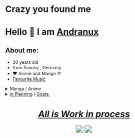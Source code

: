 # <b>Crazy you found me</b>

# Hello 👋 I am [Andranux](andranux.de)

## About me:

- 20 years old
- from Saxony , Germany
- ❤️ Anime and Manga や
- [Favourite Music](https://www.youtube.com/playlist?list=PL4RUzjZMaUOWz5a1PEn0uYL1g_P02OPQN)

<details>
	<summary>Manga / Anime</summary>
    <ol>
    <details>
    	<summary><b>Manga:</b></summary>
		<table>
			<tr>
				<td><b>Name</b></td>
            	<td><div align="center"><b>Band / Edition</b></div></td>
            	<td><div align="right"><b>Publisher</b></div></td>
			</tr>
			<tr>
				<td>Arte</td>
        	    <td><div align="center">1-2</div></td>
				<td><div align="right"><a href="https://www.carlsen.de/manga"> Carlsen </a></div></td>
			</tr>
			<tr>
				<td>Bloom into you</td>
            	<td><div align="center">1-7</div></td>
				<td><div align="right"><a href="https://www.carlsen.de/manga"> Carlsen </a></div></td>
			</tr>
			<tr>
				<td>Blue Exorcist</td>
            	<td><div align="center">1-3</div></td>
				<td><div align="right"><a href="https://www.kaze-online.de/"> Kaze </a></div></td>
			</tr>
			<tr>
				<td>Bottom-Tier</td>
            	<td><div align="center">1</div></td>
				<td><div align="right"><a href="https://yenpress.com/">Yen On</a></div></td>
			</tr>
			<tr>
				<td>Citrus</td>
            	<td><div align="center">1-5</div></td>
				<td><div align="right"><a href="https://www.tokyopop.de/"> Tokyo Pop </a></div></td>
			</tr>
			<tr>
				<td>Delicious in Dungeon</td>
            	<td><div align="center">1</div></td>
				<td><div align="right"><a href="https://www.egmont-manga.de/"> Egmont </a></div></td>
			</tr>
			<tr>
				<td>Die Braut des Magiers</td>
            	<td><div align="center">1</div></td>
				<td><div align="right"><a href="https://www.tokyopop.de/"> Tokyo Pop </a></div></td>
			</tr>
			<tr>
				<td>Elfen Lied</td>
            	<td><div align="center">1</div></td>
				<td><div align="right"><a href="https://www.tokyopop.de/"> Tokyo Pop </a></div></td>
			</tr>
			<tr>
				<td>Goblin Slayer (The singing Death)</td>
            	<td><div align="center">1</div></td>
				<td><div align="right"><a href="https://altraverse.de/"> Altraverse </a></div></td>
			</tr>
			<tr>
				<td>I am Sherlock</td>
            	<td><div align="center">1-4</div></td>
				<td><div align="right"><a href="https://www.carlsen.de/manga"> Carlsen </a></div></td>
			</tr>
			<tr>
				<td>Is it wrong to pick up Girls in a Dungeon</td>
            	<td><div align="center">1-5</div></td>
				<td><div align="right"><a href="https://www.kaze-online.de/"> Kaze </a></div></td>
			</tr>
			<tr>
				<td>Leseprobe Oktober_2020 - März_2021</td>
            	<td><div align="center">free reading sample</div></td>
				<td><div align="right"><a href="https://www.kaze-online.de/"> Kaze </a></div></td>
			</tr>
			<tr>
				<td>Love and Lies</td>
            	<td><div align="center">1-5</div></td>
				<td><div align="right"><a href="https://www.kaze-online.de/"> Kaze </a></div></td>
			</tr>
			<tr>
				<td>Nur du darfst mich fesseln</td>
            	<td><div align="center">1</div></td>
				<td><div align="right"><a href="https://altraverse.de/"> Altraverse </a></div></td>
			</tr>
			<tr>
				<td>Uzumaki</td>
            	<td><div align="center">Delux Edition</div></td>
				<td><div align="right"><a href="https://www.carlsen.de/manga"> Carlsen </a></div></td>
			</tr>
			<tr>
				<td>Weathering with you</td>
            	<td><div align="center">Roman</div></td>
				<td><div align="right"><a href="https://www.egmont-manga.de/"> Egmont </a></div></td>
			</tr>
			<tr>
				<td>You shine in the Moonlight</td>
            	<td><div align="center">1-2</div></td>
				<td><div align="right"><a href="https://www.egmont-manga.de/"> Egmont </a></div></td>
			</tr>
			<tr>
				<td>Your Name</td>
            	<td><div align="center">1-3</div></td>
            	<td><div align="right"><a href="https://www.egmont-manga.de/"> Egmont </a></div></td>
			</tr>
        </table>
    </details>
    <details>
    	<summary><b>Anime:</b></summary>
    	<table>
    		<tr>
    			<td><b>Name</b></td>
    			<td><div align="center"><b>Season / Volume / Film</b></div></td>
            	<td><div align="right"><b>Publisher</b></div></td>
    		</tr>
    		<tr>
    			<td>Arrietty</td>
    			<td><div align="center">Film</div></td>
            	<td><div align="right"><a href="https://www.amazon.de/Arrietty-Die-wundersame-Welt-Borger/dp/B005BZ6NAA">buy at Amazon</a></div></td>
    		</tr>
    		<tr>
    			<td>Bakemonogatari</td>
    			<td><div align="center">Staffel 1</div></td>
            	<td><div align="right"><a href="http://http://peppermint-anime.de">Peppermint</a></div></td>
    		</tr>
    		<tr>
    			<td>Beyond the Boundary</td>
    			<td><div align="center">Season 1</div></td>
            	<td><div align="right"><a href="https://www.kaze-online.de">Kaze</a></div></td>
    		</tr>
    		<tr>
    			<td>Danmachi</td>
    			<td><div align="center">Season 1+Season 2(Volume 1+2)</div></td>
            	<td><div align="right"><a href="https://anime-sugoi.de">Anime House</a></div></td>
    		</tr>
    		<tr>
    			<td>Das Königreich der Katzen</td>
    			<td><div align="center">Film</div></td>
            	<td><div align="right"><a href="https://www.amazon.de/Das-Königreich-Katzen-Aoi-Hiiragi/dp/B000N68IQ4">buy at Amazon</a></div></td>
    		</tr>
    		<tr>
    			<td>Evangelion: 1.11</td>
    			<td><div align="center">Film</div></td>
            	<td><div align="right"><a href="https://www.amazon.de/gp/product/B0037KVHNY">buy at Amazon</a></div></td>
    		</tr>
    		<tr>
    			<td>Evangelion: 2.22</td>
    			<td><div align="center">Film</div></td>
            	<td><div align="right"><a href="https://www.amazon.de/gp/product/B00377IRUS">buy at Amazon</a></div></td>
    		</tr>
    		<tr>
    			<td>Evangelion: 3.33</td>
    			<td><div align="center">Film</div></td>
            	<td><div align="right"><a href="https://www.amazon.de/gp/product/B00EZCVFGC">buy at Amazon</a></div></td>
    		</tr>
    		<tr>
    			<td>Ghost in the shell (25 Jahr Jubiläums-Edition)</td>
    			<td><div align="center">Film</div></td>
            	<td><div align="right"><a href="https://www.amazon.de/gp/product/B07FDMZ244">buy at Amazon</a></div></td>
    		</tr>
    		<tr>
    			<td>Ghost in the shell (Solid State Society)</td>
    			<td><div align="center">Film</div></td>
            	<td><div align="right"><a href="https://www.amazon.de/gp/product/B07FDT8PHJ">buy at Amazon</a></div></td>
    		</tr>
    		<tr>
    			<td>Ghost in the shell (2.0)</td>
    			<td><div align="center">Film</div></td>
            	<td><div align="right"><a href="https://www.amazon.de/gp/product/B07FDKWV56">buy at Amazon</a></div></td>
    		</tr>
    		<tr>
    			<td>Ghost in the shell (Stand Alone Complex)</td>
    			<td><div align="center">Season 1</div></td>
            	<td><div align="right"><a href="https://www.amazon.de/gp/product/B00QX8ASHS">buy at Amazon</a></div></td>
    		</tr>
    		<tr>
    			<td>Kikis kleiner Lieferservice</td>
    			<td><div align="center">Film</div></td>
            	<td><div align="right"><a href="https://www.amazon.de/Kikis-kleiner-Lieferservice-Shigeo-Sugimura/dp/B000BNUXNU">buy at Amazon</a></div></td>
    		</tr>
    		<tr>
    			<td>No game no life (Imanity Limited Edition)</td>
    			<td><div align="center">Film</div></td>
            	<td><div align="right"><a href="https://anime-planet.de">KSM</a></div></td>
    		</tr>
    		<tr>
    			<td>Paprika</td>
    			<td><div align="center">Film</div></td>
            	<td><div align="right"><a href="https://www.amazon.de/gp/product/B000S6EMVE">buy at Amazon</a></div></td>
    		</tr>
    		<tr>
    			<td>Weathering with you</td>
    			<td><div align="center">Film</div></td>
            	<td><div align="right"><a href="https://www.amazon.de/Weathering-You-Mädchen-berührte-Blu-ray/dp/B082PRBMQP">buy at Amazon</a></div></td>
    		</tr>
    	</table>
</details></ol></details>

<details>
	<summary><u>in Planning</u> / <u>Goals:</u></summary>
	<ol>
    - Short-Rofi add more Cheat sheet<br>
    - nice <a href="https://github.com/abhisheknaiidu/awesome-github-profile-readme">designe</a> for this Readme<br>
    - <a href="https://github.com/Komorebi-Fork/komorebi/tree/master">Komorebi</a> <i>remove trash can</i><br>
    - work with <a href="https://github.com/jikan-me/jikan">jikan</a><br>
    - beautiful Website<br>
    - Lilygo t-watch 2020<br>
    - 2 Android apps<br>
    - written nice commits 😆<br>
    - clean my Room 😅<br>
    - finish Locktober 🔒<br>
    - and <a href="https://t.me/diyIdeeandra">more</a>
    </ol>
</details>
<div align="center"><h1><u><b><i> All is Work in process </i></b></u></h1></div>

<p align="center"><a href="t.me/anno_pi"><img src="https://img.shields.io/badge/Telegram-Anno__pi-0088cc" style="zoom:150%;" /></a> <img src="https://img.shields.io/badge/Version-Alpha-yellow" style="zoom:150%;" /></p>
